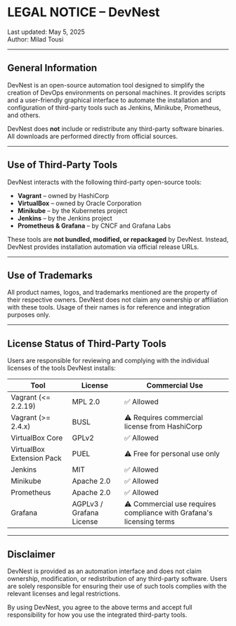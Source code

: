 # LEGAL NOTICE – DevNest

Last updated: May 5, 2025  
Author: Milad Tousi

---

## General Information

DevNest is an open-source automation tool designed to simplify the creation of DevOps environments on personal machines. It provides scripts and a user-friendly graphical interface to automate the installation and configuration of third-party tools such as Jenkins, Minikube, Prometheus, and others.

DevNest does **not** include or redistribute any third-party software binaries. All downloads are performed directly from official sources.

---

## Use of Third-Party Tools

DevNest interacts with the following third-party open-source tools:

- **Vagrant** – owned by HashiCorp  
- **VirtualBox** – owned by Oracle Corporation  
- **Minikube** – by the Kubernetes project  
- **Jenkins** – by the Jenkins project  
- **Prometheus & Grafana** – by CNCF and Grafana Labs  

These tools are **not bundled, modified, or repackaged** by DevNest. Instead, DevNest provides installation automation via official release URLs.

---

## Use of Trademarks

All product names, logos, and trademarks mentioned are the property of their respective owners. DevNest does not claim any ownership or affiliation with these tools. Usage of their names is for reference and integration purposes only.

---

## License Status of Third-Party Tools

Users are responsible for reviewing and complying with the individual licenses of the tools DevNest installs:

| Tool | License | Commercial Use |
|------|---------|----------------|
| Vagrant (<= 2.2.19) | MPL 2.0 | ✅ Allowed |
| Vagrant (>= 2.4.x) | BUSL | ⚠️ Requires commercial license from HashiCorp |
| VirtualBox Core | GPLv2 | ✅ Allowed |
| VirtualBox Extension Pack | PUEL | ⚠️ Free for personal use only |
| Jenkins | MIT | ✅ Allowed |
| Minikube | Apache 2.0 | ✅ Allowed |
| Prometheus | Apache 2.0 | ✅ Allowed |
| Grafana | AGPLv3 / Grafana License | ⚠️ Commercial use requires compliance with Grafana's licensing terms |

---

## Disclaimer

DevNest is provided as an automation interface and does not claim ownership, modification, or redistribution of any third-party software. Users are solely responsible for ensuring their use of such tools complies with the relevant licenses and legal restrictions.

By using DevNest, you agree to the above terms and accept full responsibility for how you use the integrated third-party tools.

